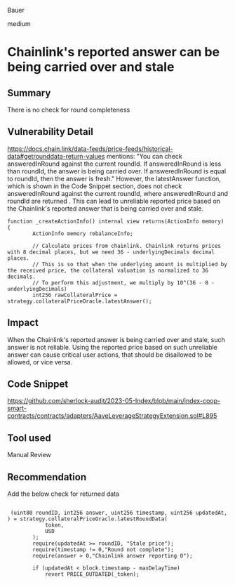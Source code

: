 Bauer

medium

# Chainlink's reported answer can be being carried over and stale

## Summary
There is  no check for round completeness
## Vulnerability Detail
https://docs.chain.link/data-feeds/price-feeds/historical-data#getrounddata-return-values mentions: "You can check answeredInRound against the current roundId. If answeredInRound is less than roundId, the answer is being carried over. If answeredInRound is equal to roundId, then the answer is fresh." However, the latestAnswer function, which is shown in the Code Snippet section, does not check answeredInRound against the current roundId, where answeredInRound and roundId are returned . This can lead to unreliable reported price based on the Chainlink's reported answer that is being carried over and stale.
```solidity
function _createActionInfo() internal view returns(ActionInfo memory) {
        ActionInfo memory rebalanceInfo;

        // Calculate prices from chainlink. Chainlink returns prices with 8 decimal places, but we need 36 - underlyingDecimals decimal places.
        // This is so that when the underlying amount is multiplied by the received price, the collateral valuation is normalized to 36 decimals. 
        // To perform this adjustment, we multiply by 10^(36 - 8 - underlyingDecimals)
        int256 rawCollateralPrice = strategy.collateralPriceOracle.latestAnswer();
```

## Impact
When the Chainlink's reported answer is being carried over and stale, such answer is not reliable. Using the reported price based on such unreliable answer can cause critical user actions, that should be disallowed to be allowed, or vice versa.

## Code Snippet
https://github.com/sherlock-audit/2023-05-Index/blob/main/index-coop-smart-contracts/contracts/adapters/AaveLeverageStrategyExtension.sol#L895
## Tool used

Manual Review

## Recommendation
Add the below check for returned data

```solidity

 (uint80 roundID, int256 answer, uint256 timestamp, uint256 updatedAt, ) = strategy.collateralPriceOracle.latestRoundData(
            token,
            USD
        );
        require(updatedAt >= roundID, "Stale price");
        require(timestamp != 0,"Round not complete");
        require(answer > 0,"Chainlink answer reporting 0");

        if (updatedAt < block.timestamp - maxDelayTime)
            revert PRICE_OUTDATED(_token);
```
